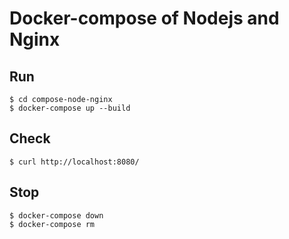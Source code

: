 # Docker-compose of Nodejs and Nginx

## Run
```
$ cd compose-node-nginx
$ docker-compose up --build
```

## Check
```
$ curl http://localhost:8080/
``` 

## Stop
```
$ docker-compose down
$ docker-compose rm
```
